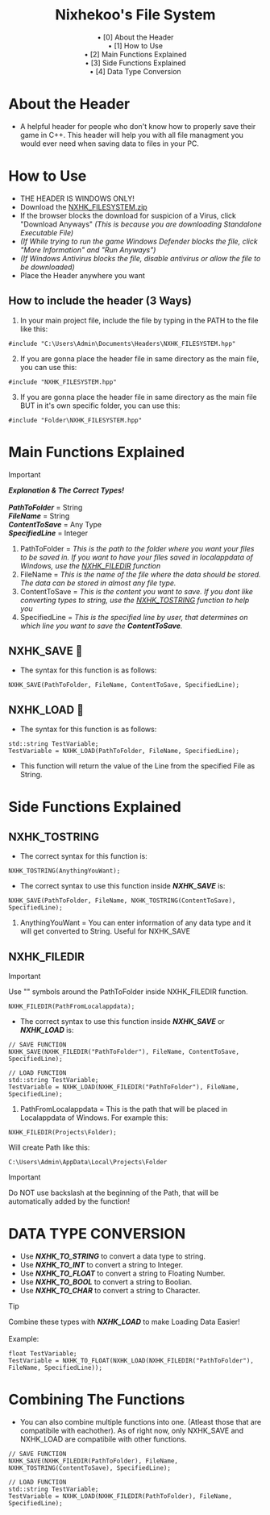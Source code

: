<div align="center">
<h1 align=center>Nixhekoo's File System</h1>
• [0] About the Header <br>
• [1] How to Use <br>
• [2] Main Functions Explained <br>
• [3] Side Functions Explained <br>
• [4] Data Type Conversion <br>

</div>

# About the Header
- A helpful header for people who don't know how to properly save their game in C++. This header will help you with all file managment you would ever need when saving data to files in your PC.

# How to Use
- THE HEADER IS WINDOWS ONLY!
- Download the [NXHK_FILESYSTEM.zip](https://github.com/Nixhekoo/NXHK_FILESYSTEM/archive/refs/heads/main.zip)
- If the browser blocks the download for suspicion of a Virus, click "Download Anyways" *(This is because you are downloading Standalone Executable File)*
- *(If While trying to run the game Windows Defender blocks the file, click "More Information" and "Run Anyways")*
- *(If Windows Antivirus blocks the file, disable antivirus or allow the file to be downloaded)*
- Place the Header anywhere you want <br>
## How to include the header (3 Ways)
1. In your main project file, include the file by typing in the PATH to the file like this:
```
#include "C:\Users\Admin\Documents\Headers\NXHK_FILESYSTEM.hpp"
```
2. If you are gonna place the header file in same directory as the main file, you can use this:
```
#include "NXHK_FILESYSTEM.hpp"
```
3. If you are gonna place the header file in same directory as the main file BUT in it's own specific folder, you can use this:
```
#include "Folder\NXHK_FILESYSTEM.hpp"
```

# Main Functions Explained
> [!IMPORTANT]
> ***Explanation & The Correct Types!*** <br>
> <br>
> ***PathToFolder*** = String <br>
> ***FileName*** = String <br>
> ***ContentToSave*** = Any Type <br>
> ***SpecifiedLine*** = Integer <br>
1. PathToFolder = *This is the path to the folder where you want your files to be saved in. If you want to have your files saved in localappdata of Windows, use the [NXHK_FILEDIR](https://github.com/Nixhekoo/NXHK_FILESYSTEM?tab=readme-ov-file#nxhk_filedir) function*
2. FileName = *This is the name of the file where the data should be stored. The data can be stored in almost any file type.*
3. ContentToSave = *This is the content you want to save. If you dont like converting types to string, use the [NXHK_TOSTRING](https://github.com/Nixhekoo/NXHK_FILESYSTEM?tab=readme-ov-file#nxhk_tostring) function to help you*
4. SpecifiedLine = *This is the specified line by user, that determines on which line you want to save the ***ContentToSave***.*

## NXHK_SAVE 💾
- The syntax for this function is as follows:
```
NXHK_SAVE(PathToFolder, FileName, ContentToSave, SpecifiedLine);
```

## NXHK_LOAD 💾
- The syntax for this function is as follows:
```
std::string TestVariable;
TestVariable = NXHK_LOAD(PathToFolder, FileName, SpecifiedLine);
```
- This function will return the value of the Line from the specified File as String. 

# Side Functions Explained
## NXHK_TOSTRING
- The correct syntax for this function is:
```
NXHK_TOSTRING(AnythingYouWant);
```
- The correct syntax to use this function inside ***NXHK_SAVE*** is:
```
NXHK_SAVE(PathToFolder, FileName, NXHK_TOSTRING(ContentToSave), SpecifiedLine);
```
1. AnythingYouWant = You can enter information of any data type and it will get converted to String. Useful for NXHK_SAVE

## NXHK_FILEDIR
> [!IMPORTANT]
> Use "" symbols around the PathToFolder inside NXHK_FILEDIR function.
```
NXHK_FILEDIR(PathFromLocalappdata);
```
- The correct syntax to use this function inside ***NXHK_SAVE*** or ***NXHK_LOAD*** is:
```
// SAVE FUNCTION
NXHK_SAVE(NXHK_FILEDIR("PathToFolder"), FileName, ContentToSave, SpecifiedLine);

// LOAD FUNCTION
std::string TestVariable;
TestVariable = NXHK_LOAD(NXHK_FILEDIR("PathToFolder"), FileName, SpecifiedLine);
```
1. PathFromLocalappdata = This is the path that will be placed in Localappdata of Windows. For example this:
```
NXHK_FILEDIR(Projects\Folder);
```
Will create Path like this:
```
C:\Users\Admin\AppData\Local\Projects\Folder
```
> [!IMPORTANT]
> Do NOT use backslash at the beginning of the Path, that will be automatically added by the function!

# DATA TYPE CONVERSION
- Use ***NXHK_TO_STRING*** to convert a data type to string.
- Use ***NXHK_TO_INT*** to convert a string to Integer.
- Use ***NXHK_TO_FLOAT*** to convert a string to Floating Number.
- Use ***NXHK_TO_BOOL*** to convert a string to Boolian.
- Use ***NXHK_TO_CHAR*** to convert a string to Character.
> [!TIP]
> Combine these types with ***NXHK_LOAD*** to make Loading Data Easier! <br>
> <br>
> Example:
```
float TestVariable;
TestVariable = NXHK_TO_FLOAT(NXHK_LOAD(NXHK_FILEDIR("PathToFolder"), FileName, SpecifiedLine));
```

# Combining The Functions
- You can also combine multiple functions into one. (Atleast those that are compatibile with eachother). As of right now, only NXHK_SAVE and NXHK_LOAD are compatibile with other functions.
```
// SAVE FUNCTION
NXHK_SAVE(NXHK_FILEDIR(PathToFolder), FileName, NXHK_TOSTRING(ContentToSave), SpecifiedLine);

// LOAD FUNCTION
std::string TestVariable;
TestVariable = NXHK_LOAD(NXHK_FILEDIR(PathToFolder), FileName, SpecifiedLine);
```
